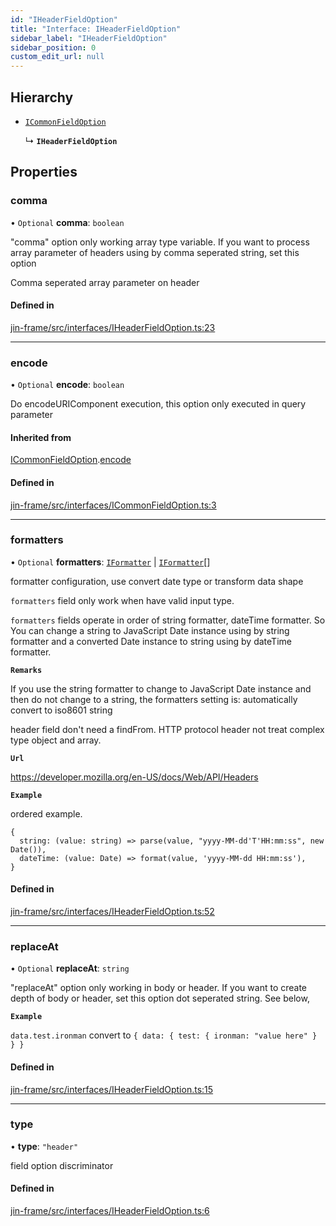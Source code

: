 ```yaml
---
id: "IHeaderFieldOption"
title: "Interface: IHeaderFieldOption"
sidebar_label: "IHeaderFieldOption"
sidebar_position: 0
custom_edit_url: null
---
```


## Hierarchy

- [`ICommonFieldOption`](ICommonFieldOption.md)

  ↳ **`IHeaderFieldOption`**

## Properties

### comma

• `Optional` **comma**: `boolean`

"comma" option only working array type variable. If you want to process array parameter of headers
using by comma seperated string, set this option

Comma seperated array parameter on header

#### Defined in

[jin-frame/src/interfaces/IHeaderFieldOption.ts:23](https://github.com/imjuni/jin-frame/blob/e005d9d/src/interfaces/IHeaderFieldOption.ts#L23)

___

### encode

• `Optional` **encode**: `boolean`

Do encodeURIComponent execution, this option only executed in query parameter

#### Inherited from

[ICommonFieldOption](ICommonFieldOption.md).[encode](ICommonFieldOption.md#encode)

#### Defined in

[jin-frame/src/interfaces/ICommonFieldOption.ts:3](https://github.com/imjuni/jin-frame/blob/e005d9d/src/interfaces/ICommonFieldOption.ts#L3)

___

### formatters

• `Optional` **formatters**: [`IFormatter`](IFormatter.md) \| [`IFormatter`](IFormatter.md)[]

formatter configuration, use convert date type or transform data shape

`formatters` field only work when have valid input type.

`formatters` fields operate in order of string formatter, dateTime formatter. So You can change a string to
JavaScript Date instance using by string formatter and a converted Date instance to string using by dateTime
formatter.

**`Remarks`**

If you use the string formatter to change to JavaScript Date instance and then do not change to a string,
the formatters setting is: automatically convert to iso8601 string

header field don't need a findFrom. HTTP protocol header not treat complex type object and array.

**`Url`**

https://developer.mozilla.org/en-US/docs/Web/API/Headers

**`Example`**

ordered example.

```
{
  string: (value: string) => parse(value, "yyyy-MM-dd'T'HH:mm:ss", new Date()),
  dateTime: (value: Date) => format(value, 'yyyy-MM-dd HH:mm:ss'),
}
```

#### Defined in

[jin-frame/src/interfaces/IHeaderFieldOption.ts:52](https://github.com/imjuni/jin-frame/blob/e005d9d/src/interfaces/IHeaderFieldOption.ts#L52)

___

### replaceAt

• `Optional` **replaceAt**: `string`

"replaceAt" option only working in body or header. If you want to create depth of body or header,
set this option dot seperated string. See below,

**`Example`**

`data.test.ironman` convert to `{ data: { test: { ironman: "value here" } } }`

#### Defined in

[jin-frame/src/interfaces/IHeaderFieldOption.ts:15](https://github.com/imjuni/jin-frame/blob/e005d9d/src/interfaces/IHeaderFieldOption.ts#L15)

___

### type

• **type**: ``"header"``

field option discriminator

#### Defined in

[jin-frame/src/interfaces/IHeaderFieldOption.ts:6](https://github.com/imjuni/jin-frame/blob/e005d9d/src/interfaces/IHeaderFieldOption.ts#L6)
